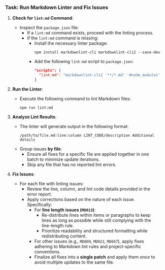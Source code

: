 ### Task: Run Markdown Linter and Fix Issues

1. **Check for `lint:md` Command**:
   - Inspect the `package.json` file:
     - If a `lint:md` command exists, proceed with the linting process.
     - If the `lint:md` command is missing:
       - Install the necessary linter package:
         ```
         npm install markdownlint-cli markdownlint-cli2 --save-dev
         ```
       - Add the following `lint:md` script to `package.json`:
         ```json
         "scripts": {
           "lint:md": "markdownlint-cli2 '**/*.md' '#node_modules' --fix"
         }
         ```

2. **Run the Linter**:
   - Execute the following command to lint Markdown files:
     ```
     npm run lint:md
     ```

3. **Analyze Lint Results**:
   - The linter will generate output in the following format:
     ```
     /path/to/file.md:line:column LINT_CODE/description Additional details
     ```
   - Group issues **by file**:
     - Ensure all fixes for a specific file are applied together in one batch to minimize update iterations.
     - Skip any file that has no reported lint errors.

4. **Fix Issues**:
   - For each file with linting issues:
     - Review the line, column, and lint code details provided in the error report.
     - Apply corrections based on the nature of each issue. Specifically:
       - For **line length issues (`MD013`)**:
         - Re-distribute lines within items or paragraphs to keep lines as long as possible while still complying with the line-length rule.
         - Prioritize readability and structured formatting while redistributing content.
       - For other issues (e.g., `MD009`, `MD022`, `MD047`), apply fixes adhering to Markdown lint rules and project-specific conventions.
       - Finalize all fixes into a **single patch** and apply them *once* to avoid multiple updates to the same file.
